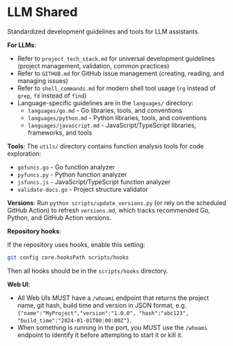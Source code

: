 # LLM Shared

Standardized development guidelines and tools for LLM assistants.

**For LLMs**:

- Refer to `project_tech_stack.md` for universal development guidelines (project management, validation, common practices)
- Refer to `GITHUB.md` for GitHub issue management (creating, reading, and managing issues)
- Refer to `shell_commands.md` for modern shell tool usage (`rg` instead of `grep`, `fd` instead of `find`)
- Language-specific guidelines are in the `languages/` directory:
  - `languages/go.md` - Go libraries, tools, and conventions
  - `languages/python.md` - Python libraries, tools, and conventions
  - `languages/javascript.md` - JavaScript/TypeScript libraries, frameworks, and tools

**Tools**: The `utils/` directory contains function analysis tools for code exploration:

- `gofuncs.go` - Go function analyzer
- `pyfuncs.py` - Python function analyzer
- `jsfuncs.js` - JavaScript/TypeScript function analyzer
- `validate-docs.go` - Project structure validator

**Versions**: Run `python scripts/update_versions.py` (or rely on the scheduled GitHub Action) to refresh `versions.md`, which tracks recommended Go, Python, and GitHub Action versions.

**Repository hooks**:

If the repository uses hooks, enable this setting:

```sh
git config core.hooksPath scripts/hooks
```

Then all hooks should be in the `scripts/hooks` directory.

**Web UI**:

- All Web UIs MUST have a `/whoami` endpoint that returns the project name, git hash, build time and version in JSON format, e.g. `{"name":"MyProject","version":"1.0.0", "hash":"abc123", "build_time":"2024-01-01T00:00:00Z"}`.
- When something is running in the port, you MUST use the `/whoami` endpoint to identify it before attempting to start it or kill it.
